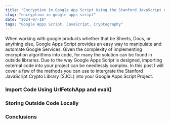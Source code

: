 ```yaml
---
title: "Encryption in Google App Script Using the Stanford JavaScript Crypto Library(SJCL)"
slug: "encryption-in-google-apps-script"
date: "2024-07-19"
tags: "Google Apps Script, JavaScript, Cryptography"
---
```


When working with google products whether that be Sheets, Docs, or anything else, Google Apps Script provides an easy way to manipulate and automate Google Services. Given the complexity of implementing encryption algorithms into code, for many the solution can be found in outside libraries. Due to the way Google Apps Script is designed, importing external code into your project can be needlessly complex. In this post I will cover a few of the methods you can use to intergrate the Stanford JavaScript Crypto Library (SJCL) into your Google Apps Script Project.

### Import Code Using UrlFetchApp and eval()

### Storing Outside Code Locally

### Conclusions
